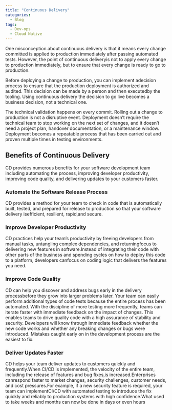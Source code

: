 ```yaml
---
title: "Continuous Delivery"
categories:
  - Blog
tags:
  - Dev-ops
  - Cloud Native
---
```

One misconception about continuous delivery is that it means every change committed is applied to production immediately after passing automated tests. However, the point of continuous deliveryis not to apply every change to production immediately, but to ensure that every change is ready to go to production.

Before deploying a change to production, you can implement adecision process to ensure that the production deployment is authorized and audited. This decision can be made by a person and then executedby the tooling. Using continuous delivery the decision to go live becomes a business decision, not a technical one.

The technical validation happens on every commit. Rolling out a change to production is not a disruptive event. Deployment doesn’t require the technical team to stop working on the next set of changes, and it doesn’t need a project plan, handover documentation, or a maintenance window. Deployment becomes a repeatable process that has been carried out and proven multiple times in testing environments.

<h2>Benefits of Continuous Delivery </h2>

CD provides numerous benefits for your software development team including automating the process, improving developer productivity, improving code quality, and delivering updates to your customers faster.


<h3>Automate the Software Release Process</h3>

CD provides a method for your team to check in code that is automatically built, tested, and prepared for release to production so that your software delivery isefficient, resilient, rapid,and secure.

<h3>Improve Developer Productivity</h3>

CD practices help your team’s productivity by freeing developers from manual tasks, untangling complex dependencies, and returningfocus to delivering new features in software.Instead of integrating their code with other parts of the business and spending cycles on how to deploy this code to a platform, developers canfocus on coding logic that delivers the features you need.

<h3>Improve Code Quality</h3>

CD can help you discover and address bugs early in the delivery processbefore they grow into larger problems later. Your team can easily perform additional types of code tests because the entire process has been automated. With the discipline of more testing more frequently, teams can iterate faster with immediate feedback on the impact of changes. This enables teams to drive quality code with a high assurance of stability and security. Developers will know through immediate feedback whether the new code works and whether any breaking changes or bugs were introduced. Mistakes caught early on in the development process are the easiest to fix.

<h3>Deliver Updates Faster</h3>

CD helps your team deliver updates to customers quickly and frequently.When CI/CD is implemented, the velocity of the entire team, including the release of features and bug fixes,is increased.Enterprises canrespond faster to market changes, security challenges, customer needs, and cost pressures.For example, if a new security feature is required, your team can implementCI/CD with automated testing to introduce the fix quickly and reliably to production systems with high confidence.What used to take weeks and months can now be done in days or even hours